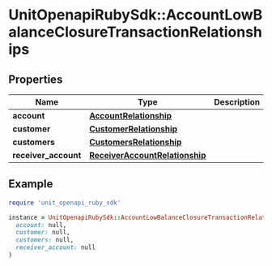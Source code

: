 # UnitOpenapiRubySdk::AccountLowBalanceClosureTransactionRelationships

## Properties

| Name | Type | Description | Notes |
| ---- | ---- | ----------- | ----- |
| **account** | [**AccountRelationship**](AccountRelationship.md) |  |  |
| **customer** | [**CustomerRelationship**](CustomerRelationship.md) |  | [optional] |
| **customers** | [**CustomersRelationship**](CustomersRelationship.md) |  | [optional] |
| **receiver_account** | [**ReceiverAccountRelationship**](ReceiverAccountRelationship.md) |  |  |

## Example

```ruby
require 'unit_openapi_ruby_sdk'

instance = UnitOpenapiRubySdk::AccountLowBalanceClosureTransactionRelationships.new(
  account: null,
  customer: null,
  customers: null,
  receiver_account: null
)
```

